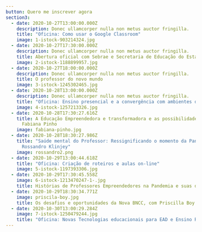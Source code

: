 ```yaml
---
button: Quero me inscrever agora
section3:
  - date: 2020-10-27T13:00:00.000Z
    description: Donec ullamcorper nulla non metus auctor fringilla.
    title: "Oficina: Como usar o Google Classroom"
    image: 1-istock-903214324.jpg
  - date: 2020-10-27T17:30:00.000Z
    description: Donec ullamcorper nulla non metus auctor fringilla.
    title: Abertura oficial com Sebrae e Secretaria de Educação do Estado da Bahia
    image: 2-istock-1188899957.jpg
  - date: 2020-10-27T18:00:00.000Z
    description: Donec ullamcorper nulla non metus auctor fringilla.
    title: O professor do novo mundo
    image: 3-istock-1245302465.jpg
  - date: 2020-10-28T13:00:00.000Z
    description: Donec ullamcorper nulla non metus auctor fringilla.
    title: "Oficina: Ensino presencial e a convergência com ambientes digitais"
    image: 4-istock-1257213326.jpg
  - date: 2020-10-28T17:30:27.616Z
    title: A Educação Empreendedora e transformadora e as possibilidades do CER, com
      Fabiana Pinho
    image: fabiana-pinho.jpg
  - date: 2020-10-28T18:30:27.986Z
    title: "Saúde mental do Professor: Ressignificando o momento da Pandemia, com
      Rossandro Klinjey"
    image: rossandro2.png
  - date: 2020-10-29T13:00:44.618Z
    title: "Oficina: Criação de roteiros e aulas on-line"
    image: 5-istock-1197393306.jpg
  - date: 2020-10-29T17:30:45.558Z
    image: 6-istock-1213470247-1-.jpg
    title: Histórias de Professores Empreendedores na Pandemia e suas dores e alegrias
  - date: 2020-10-29T18:30:34.771Z
    image: priscila-boy.jpg
    title: Os desafios e oportunidades da Nova BNCC, com Priscilla Boy
  - date: 2020-10-30T13:00:29.284Z
    image: 7-istock-1250479244.jpg
    title: "Oficina: Novas Tecnologias educacionais para EAD e Ensino Remoto"
---
```

